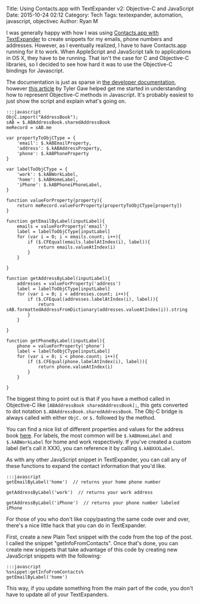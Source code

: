 Title: Using Contacts.app with TextExpander v2: Objective-C and JavaScript
Date: 2015-10-24 02:12
Category: Tech
Tags: textexpander, automation, javascript, objectivec
Author: Ryan M


<!-- PELICAN_BEGIN_SUMMARY --> 
I was generally happy with how I was using [Contacts.app with TextExpander][previous post] to create snippets for my emails, phone numbers and addresses. However, as I eventually realized, I have to have Contacts.app running for it to work. When AppleScript and JavaScript talk to applications in OS X, they have to be running. That isn't the case for C and Objective-C libraries, so I decided to see how hard it was to use the Objective-C bindings for Javascript.
<!-- PELICAN_END_SUMMARY --> 

The documentation is just as sparse in [the developer documentation][dev docs], however [this article][article] by Tyler Gaw helped get me started in understanding how to represent Objective-C methods in Javascript. It's probably easiest to just show the script and explain what's going on.


	:::javascript
    ObjC.import("AddressBook");
    sAB = $.ABAddressBook.sharedAddressBook
    meRecord = sAB.me

    var propertyToObjCType = {
        'email': $.kABEmailProperty,
        'address': $.kABAddressProperty,
        'phone': $.kABPhoneProperty
    }

    var labelToObjCType = {
        'work': $.kABWorkLabel,
        'home': $.kABHomeLabel,
        'iPhone': $.kABPhoneiPhoneLabel,
    }

    function valueForProperty(property){
        return meRecord.valueForProperty(propertyToObjCType[property])
    }

    function getEmailByLabel(inputLabel){
        emails = valueForProperty('email')
        label = labelToObjCType[inputLabel]
        for (var i = 0; i < emails.count; i++){
            if ($.CFEqual(emails.labelAtIndex(i), label)){
                return emails.valueAtIndex(i)
            }
        }

    }

    function getAddressByLabel(inputLabel){
        addresses = valueForProperty('address')
        label = labelToObjCType[inputLabel]
        for (var i = 0; i < addresses.count; i++){
            if ($.CFEqual(addresses.labelAtIndex(i), label)){
                return sAB.formattedAddressFromDictionary(addresses.valueAtIndex(i)).string
            }
        }

    }

    function getPhoneByLabel(inputLabel){
        phone = valueForProperty('phone')
        label = labelToObjCType[inputLabel]
        for (var i = 0; i < phone.count; i++){
            if ($.CFEqual(phone.labelAtIndex(i), label)){
                return phone.valueAtIndex(i)
            }
        }

    }


The biggest thing to point out is that if you have a method called in Objective-C like `[ABAddressBook sharedAddressBook];`, this gets converted to dot notation `$.ABAddressBook.sharedAddressBook`. The Obj-C bridge is always called with either `ObjC.` or `$.` followed by the method.

You can find a nice list of different properties and values for the address book [here](http://www.macdevcenter.com/pub/a/mac/2002/08/27/cocoa.html?page=2). For labels, the most common will be `$.kABHomeLabel` and `$.kABWorkLabel` for home and work respectively. If you've created a custom label (let's call it XXX), you can reference it by calling `$.kABXXXLabel`.

As with any other JavaScript snippet in TextExpander, you can call any of these functions to expand the contact information that you'd like.

	:::javascript
	getEmailByLabel('home')  // returns your home phone number
	
	getAddressByLabel('work')  // returns your work address
	
	getAddressByLabel('iPhone')  // returns your phone number labeled iPhone

For those of you who don't like copy/pasting the same code over and over, there's a nice little hack that you can do in TextExpander.

First, create a new Plain Text snippet with the code from the top of the post. I called the snippet "getInfoFromContacts". Once that's done, you can create new snippets that take advantage of this code by creating new JavaScript snippets with the following:

	:::javascript
	%snippet:getInfoFromContacts%
	getEmailByLabel('home')

This way, if you update something from the main part of the code, you don't have to update all of your TextExpanders.

[previous post]: {static}../2015-08-23/2015-08-23_Using-Contacts.app-with-TextExpander.md
[dev docs]: https://developer.apple.com/library/mac/releasenotes/InterapplicationCommunication/RN-JavaScriptForAutomation/Articles/OSX10-10.html#//apple_ref/doc/uid/TP40014508-CH109-SW1
[article]: http://tylergaw.com/articles/building-osx-apps-with-js
